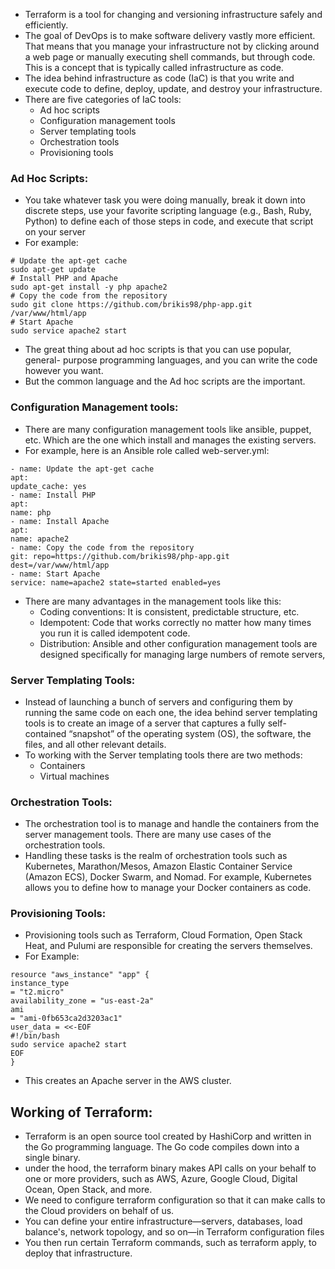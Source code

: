 * Terraform is a tool for changing and versioning infrastructure safely and efficiently.
* The goal of DevOps is to make software delivery vastly more efficient. That means that you manage your infrastructure not by clicking around a web page or manually executing shell commands, but through code. This is a concept that is typically called infrastructure as code.
* The idea behind infrastructure as code (IaC) is that you write and execute code to define, deploy, update, and destroy your infrastructure. 
* There are five categories of IaC tools:
	* Ad hoc scripts
	* Configuration management tools
	* Server templating tools
	* Orchestration tools
	* Provisioning tools
### Ad Hoc Scripts: 
*  You take whatever task you were doing manually, break it down into discrete steps, use your favorite scripting language (e.g., Bash, Ruby, Python) to define each of those steps in code, and execute that script on your server
* For example:
```
# Update the apt-get cache
sudo apt-get update
# Install PHP and Apache
sudo apt-get install -y php apache2
# Copy the code from the repository
sudo git clone https://github.com/brikis98/php-app.git
/var/www/html/app
# Start Apache
sudo service apache2 start	
```
* The great thing about ad hoc scripts is that you can use popular, general- purpose programming languages, and you can write the code however you want. 
* But the common language and the Ad hoc scripts are the important.
### Configuration Management tools:
* There are many configuration management tools like ansible, puppet, etc. Which are the one which install and manages the existing servers. 
* For example, here is an Ansible role called web-server.yml:
```
- name: Update the apt-get cache
apt:
update_cache: yes
- name: Install PHP
apt:
name: php
- name: Install Apache
apt:
name: apache2
- name: Copy the code from the repository
git: repo=https://github.com/brikis98/php-app.git
dest=/var/www/html/app
- name: Start Apache
service: name=apache2 state=started enabled=yes
```
* There are many advantages in the management tools like this:
	* Coding conventions: It is consistent, predictable structure, etc.
	* Idempotent: Code that works correctly no matter how many times you run it is called idempotent code.
	* Distribution: Ansible and other configuration management tools are designed specifically for managing large numbers of remote servers,
### Server Templating Tools:
* Instead of launching a bunch of servers and configuring them by running the same code on each one, the idea behind server templating tools is to create an image of a server that captures a fully self-contained “snapshot” of the operating system (OS), the software, the files, and all other relevant details.
* To working with the Server templating tools there are two methods:
	* Containers
	* Virtual machines
### Orchestration Tools:
* The orchestration tool is to manage and handle the containers from the server management tools. There are many use cases of the orchestration tools.
* Handling these tasks is the realm of orchestration tools such as Kubernetes, Marathon/Mesos, Amazon Elastic Container Service (Amazon ECS), Docker Swarm, and Nomad. For example, Kubernetes allows you to define how to manage your Docker containers as code.
### Provisioning Tools:
* Provisioning tools such as Terraform, Cloud Formation, Open Stack Heat, and Pulumi are responsible for creating the servers themselves.
* For Example:
```
resource "aws_instance" "app" {
instance_type
= "t2.micro"
availability_zone = "us-east-2a"
ami
= "ami-0fb653ca2d3203ac1"
user_data = <<-EOF
#!/bin/bash
sudo service apache2 start
EOF
}
```
* This creates an Apache server in the AWS cluster.
## Working of Terraform:
* Terraform is an open source tool created by HashiCorp and written in the Go programming language. The Go code compiles down into a single binary.
* under the hood, the terraform binary makes API calls on your behalf to one or more providers, such as AWS, Azure, Google Cloud, Digital Ocean, Open Stack, and more.
* We need to configure terraform configuration so that it can make calls to the Cloud providers on behalf of us.
* You can define your entire infrastructure—servers, databases, load balance's, network topology, and so on—in Terraform configuration files
* You then run certain Terraform commands, such as terraform apply, to deploy that infrastructure.